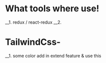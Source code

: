 # What tools where use! 
__1. redux / react-redux
__2.

# TailwindCss- 
__1. some color add in extend feature & use this

